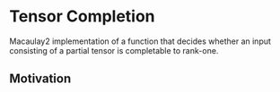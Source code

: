 # Tensor Completion

Macaulay2 implementation of a function that decides whether an input consisting of a partial tensor is completable to rank-one.

## Motivation



